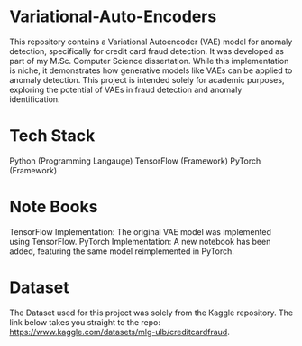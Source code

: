# Variational-Auto-Encoders
This repository contains a Variational Autoencoder (VAE) model for anomaly detection, specifically for credit card fraud detection. It was developed as part of my M.Sc. Computer Science dissertation. While this implementation is niche, it demonstrates how generative models like VAEs can be applied to anomaly detection.
This project is intended solely for academic purposes, exploring the potential of VAEs in fraud detection and anomaly identification.

# Tech Stack
Python (Programming Langauge) 
TensorFlow (Framework)
PyTorch (Framework)

# Note Books
TensorFlow Implementation: The original VAE model was implemented using TensorFlow.
PyTorch Implementation: A new notebook has been added, featuring the same model reimplemented in PyTorch.

# Dataset
The Dataset used for this project was solely from the Kaggle repository. The link below takes you straight to the repo:
https://www.kaggle.com/datasets/mlg-ulb/creditcardfraud.

